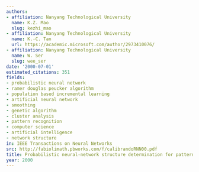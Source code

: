 ```yaml
---
authors:
- affiliation: Nanyang Technological University
  name: K.Z. Mao
  slug: kezhi_mao
- affiliation: Nanyang Technological University
  name: K.-C. Tan
  url: https://academic.microsoft.com/author/2973410076/
- affiliation: Nanyang Technological University
  name: W. Ser
  slug: wee_ser
date: '2000-07-01'
estimated_citations: 351
fields:
- probabilistic neural network
- ramer douglas peucker algorithm
- population based incremental learning
- artificial neural network
- smoothing
- genetic algorithm
- cluster analysis
- pattern recognition
- computer science
- artificial intelligence
- network structure
in: IEEE Transactions on Neural Networks
src: http://fabiolimath.pbworks.com/f/calibrandoRNN00.pdf
title: Probabilistic neural-network structure determination for pattern classification
year: 2000
---
```

